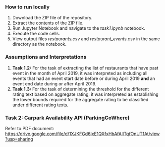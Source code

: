 ### How to run locally
1. Download the ZIP file of the repository.
2. Extract the contents of the ZIP file.
3. Run Jupyter Notebook and navigate to the _task1.ipynb_ notebook.
4. Execute the code cells.
5. View output files _restaurants.csv_ and _restaurant_events.csv_ in the same directory as the notebook.

### Assumptions and Interpretations
1. **Task 1.2:** For the task of extracting the list of restaurants that have past event in the month of April 2019, it was interpreted as including all events that had an event start date before or during April 2019 **and** an event end date during or after April 2019.
2. **Task 1.3:** For the task of determining the threshold for the different rating text based on aggregate rating, it was interpreted as establishing the lower bounds required for the aggregate rating to be classified under different rating texts.

### Task 2: Carpark Availability API (ParkingGoWhere)
Refer to PDF document: https://drive.google.com/file/d/1XJKFGd6IxE1QXfxHbAfAIlTqfOnUT1At/view?usp=sharing
